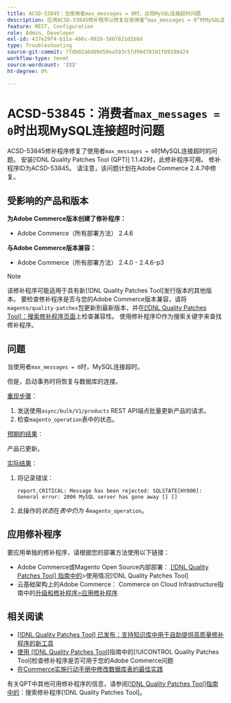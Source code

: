 ```yaml
---
title: ACSD-53845：当使用者max_messages = 0时，出现MySQL连接超时问题
description: 应用ACSD-53845修补程序以修复在使用者“max_messages = 0”时MySQL连接超时的Adobe Commerce问题。
feature: REST, Configuration
role: Admin, Developer
exl-id: 437e29f4-b11a-466c-9928-3867821d2b8d
type: Troubleshooting
source-git-commit: 7fdb02a6d89d50ea593c5fd99d78101f89198424
workflow-type: tm+mt
source-wordcount: '333'
ht-degree: 0%

---
```


# ACSD-53845：消费者`max_messages = 0`时出现MySQL连接超时问题

ACSD-53845修补程序修复了使用者`max_messages = 0`时MySQL连接超时的问题。 安装[!DNL Quality Patches Tool (QPT)] 1.1.42时，此修补程序可用。 修补程序ID为ACSD-53845。 请注意，该问题计划在Adobe Commerce 2.4.7中修复。

## 受影响的产品和版本

**为Adobe Commerce版本创建了修补程序：**

* Adobe Commerce（所有部署方法） 2.4.6

**与Adobe Commerce版本兼容：**

* Adobe Commerce（所有部署方法） 2.4.0 - 2.4.6-p3

>[!NOTE]
>
>该修补程序可能适用于具有新[!DNL Quality Patches Tool]发行版本的其他版本。 要检查修补程序是否与您的Adobe Commerce版本兼容，请将`magento/quality-patches`包更新到最新版本，并在[[!DNL Quality Patches Tool]：搜索修补程序页面](https://experienceleague.adobe.com/tools/commerce-quality-patches/index.html?lang=zh-Hans)上检查兼容性。 使用修补程序ID作为搜索关键字来查找修补程序。

## 问题

当使用者`max_messages = 0`时，MySQL连接超时。

但是，启动事务时将恢复与数据库的连接。

<u>重现步骤</u>：

1. 发送使用`async/bulk/V1/products` REST API端点批量更新产品的请求。
1. 检查`magento_operation`表中的状态。

<u>预期的结果</u>：

产品已更新。

<u>实际结果</u>：

1. 将记录错误：

   ```
   report.CRITICAL: Message has been rejected: SQLSTATE[HY000]: General error: 2006 MySQL server has gone away [] []
   ```

1. 此操作的&#x200B;*状态*&#x200B;在&#x200B;*表中仍为* 4`magento_operation`。

## 应用修补程序

要应用单独的修补程序，请根据您的部署方法使用以下链接：

* Adobe Commerce或Magento Open Source内部部署： [[!DNL Quality Patches Tool] 指南中的](/help/tools/quality-patches-tool/usage.md)>使用情况[!DNL Quality Patches Tool]
* 云基础架构上的Adobe Commerce： Commerce on Cloud Infrastructure指南中的[升级和修补程序>应用修补程序](https://experienceleague.adobe.com/docs/commerce-cloud-service/user-guide/develop/upgrade/apply-patches.html?lang=zh-Hans)

## 相关阅读

* [[!DNL Quality Patches Tool] 已发布：支持知识库中用于自助提供高质量修补程序的新工具](https://experienceleague.adobe.com/zh-hans/docs/commerce-operations/tools/quality-patches-tool/quality-patches-tool-to-self-serve-quality-patches)
* [使用 [!DNL Quality Patches Tool]](/help/tools/quality-patches-tool/patches-available-in-qpt/check-patch-for-magento-issue-with-magento-quality-patches.md)指南中的[!UICONTROL Quality Patches Tool]检查修补程序是否可用于您的Adobe Commerce问题
* [在Commerce实施行动手册中修改数据库表的最佳实践](https://experienceleague.adobe.com/zh-hans/docs/commerce-operations/implementation-playbook/best-practices/development/modifying-core-and-third-party-tables#why-adobe-recommends-avoiding-modifications)

有关QPT中其他可用修补程序的信息，请参阅[[!DNL Quality Patches Tool]指南中的](https://experienceleague.adobe.com/tools/commerce-quality-patches/index.html?lang=zh-Hans)：搜索修补程序[!DNL Quality Patches Tool]。
